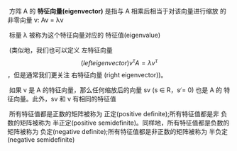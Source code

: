 ​	方阵 A 的 **特征向量(eigenvector)** 是指与 A 相乘后相当于对该向量进行缩放 的非零向量 v:  Av = λv

​	标量 λ 被称为这个特征向量对应的 特征值(eigenvalue)

​	(类似地，我们也可以定义 左特征向量$$(left eigenvector)v^\tau A = λv^\tau $$，但是通常我们更关注 右特征向量 (right eigenvector))。

​	如果 v 是 A 的特征向量，那么任何缩放后的向量 sv (s ∈ R，s ̸= 0) 也是 A 的 特征向量。此外，sv 和 v 有相同的特征值

​	所有特征值都是正数的矩阵被称为 正定(positive definite);所有特征值都是非 负数的矩阵被称为 半正定(positive semidefinite)。同样地，所有特征值都是负数的 矩阵被称为 负定(negative definite);所有特征值都是非正数的矩阵被称为 半负定
(negative semidefinite)

